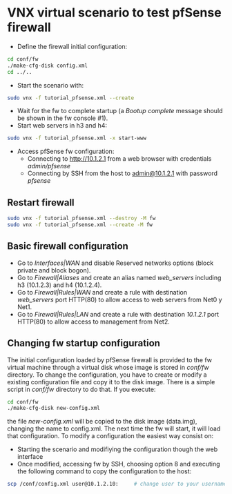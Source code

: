 # VNX virtual scenario to test pfSense firewall


- Define the firewall initial configuration:
```bash
cd conf/fw
./make-cfg-disk config.xml
cd ../..
```
- Start the scenario with:
```bash
sudo vnx -f tutorial_pfsense.xml --create
```
- Wait for the fw to complete startup (a *Bootup complete* message should be shown in the fw console #1).
- Start web servers in h3 and h4:
```bash
sudo vnx -f tutorial_pfsense.xml -x start-www
```
- Access pfSense fw configuration:
  - Connecting to http://10.1.2.1 from a web browser with credentials *admin/pfsense*
  - Connecting by SSH from the host to admin@10.1.2.1 with password *pfsense*

## Restart firewall

```bash
sudo vnx -f tutorial_pfsense.xml --destroy -M fw
sudo vnx -f tutorial_pfsense.xml --create -M fw
```

## Basic firewall configuration
- Go to *Interfaces|WAN* and disable  Reserved networks options (block private and block bogon).
- Go to *Firewall|Aliases* and create an alias named *web_servers* including h3 (10.1.2.3) and h4 (10.1.2.4).
- Go to *Firewall|Rules|WAN* and create a rule with destination *web_servers* port HTTP(80) to allow access to web servers from Net0 y Net1.
- Go to *Firewall|Rules|LAN* and create a rule with destination *10.1.2.1* port HTTP(80) to allow access to management from Net2.

## Changing fw startup configuration
The initial configuration loaded by pfSense firewall is provided to the fw virtual machine through a virtual disk whose image is stored in *conf/fw* directory. To change the configuration, you have to create or modify a existing configuration file and copy it to the disk image.
There is a simple script in *conf/fw* directory to do that. If you execute:
```bash
cd conf/fw
./make-cfg-disk new-config.xml
```
the file *new-config.xml* will be copied to the disk image (data.img), changing the name to config.xml.
The next time the fw will start, it will load that configuration. 
To modify a configuration the easiest way consist on:
- Starting the scenario and modifiying the configuration though the web interface
- Once modified, accessing fw by SSH, choosing option 8 and executing the following command to copy the configuration to the host:
```bash
scp /conf/config.xml user@10.1.2.10:     # change user to your username
```

